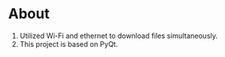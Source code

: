 # About

1. Utilized Wi-Fi and ethernet to download files simultaneously. 
2. This project is based on PyQt.
